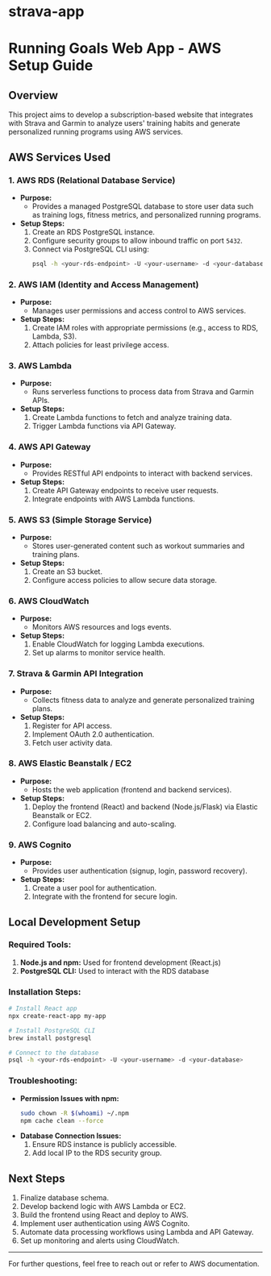 
# strava-app

# Running Goals Web App - AWS Setup Guide

## Overview
This project aims to develop a subscription-based website that integrates with Strava and Garmin to analyze users' training habits and generate personalized running programs using AWS services.

## AWS Services Used

### 1. AWS RDS (Relational Database Service)
- **Purpose:**
  - Provides a managed PostgreSQL database to store user data such as training logs, fitness metrics, and personalized running programs.
- **Setup Steps:**
  1. Create an RDS PostgreSQL instance.
  2. Configure security groups to allow inbound traffic on port `5432`.
  3. Connect via PostgreSQL CLI using:
     ```bash
     psql -h <your-rds-endpoint> -U <your-username> -d <your-database>
     ```

### 2. AWS IAM (Identity and Access Management)
- **Purpose:**
  - Manages user permissions and access control to AWS services.
- **Setup Steps:**
  1. Create IAM roles with appropriate permissions (e.g., access to RDS, Lambda, S3).
  2. Attach policies for least privilege access.

### 3. AWS Lambda
- **Purpose:**
  - Runs serverless functions to process data from Strava and Garmin APIs.
- **Setup Steps:**
  1. Create Lambda functions to fetch and analyze training data.
  2. Trigger Lambda functions via API Gateway.

### 4. AWS API Gateway
- **Purpose:**
  - Provides RESTful API endpoints to interact with backend services.
- **Setup Steps:**
  1. Create API Gateway endpoints to receive user requests.
  2. Integrate endpoints with AWS Lambda functions.

### 5. AWS S3 (Simple Storage Service)
- **Purpose:**
  - Stores user-generated content such as workout summaries and training plans.
- **Setup Steps:**
  1. Create an S3 bucket.
  2. Configure access policies to allow secure data storage.

### 6. AWS CloudWatch
- **Purpose:**
  - Monitors AWS resources and logs events.
- **Setup Steps:**
  1. Enable CloudWatch for logging Lambda executions.
  2. Set up alarms to monitor service health.

### 7. Strava & Garmin API Integration
- **Purpose:**
  - Collects fitness data to analyze and generate personalized training plans.
- **Setup Steps:**
  1. Register for API access.
  2. Implement OAuth 2.0 authentication.
  3. Fetch user activity data.

### 8. AWS Elastic Beanstalk / EC2
- **Purpose:**
  - Hosts the web application (frontend and backend services).
- **Setup Steps:**
  1. Deploy the frontend (React) and backend (Node.js/Flask) via Elastic Beanstalk or EC2.
  2. Configure load balancing and auto-scaling.

### 9. AWS Cognito
- **Purpose:**
  - Provides user authentication (signup, login, password recovery).
- **Setup Steps:**
  1. Create a user pool for authentication.
  2. Integrate with the frontend for secure login.

## Local Development Setup

### Required Tools:
1. **Node.js and npm:** Used for frontend development (React.js)
2. **PostgreSQL CLI:** Used to interact with the RDS database

### Installation Steps:
```bash
# Install React app
npx create-react-app my-app

# Install PostgreSQL CLI
brew install postgresql

# Connect to the database
psql -h <your-rds-endpoint> -U <your-username> -d <your-database>
```

### Troubleshooting:
- **Permission Issues with npm:**
  ```bash
  sudo chown -R $(whoami) ~/.npm
  npm cache clean --force
  ```
- **Database Connection Issues:**
  1. Ensure RDS instance is publicly accessible.
  2. Add local IP to the RDS security group.

## Next Steps
1. Finalize database schema.
2. Develop backend logic with AWS Lambda or EC2.
3. Build the frontend using React and deploy to AWS.
4. Implement user authentication using AWS Cognito.
5. Automate data processing workflows using Lambda and API Gateway.
6. Set up monitoring and alerts using CloudWatch.

---

For further questions, feel free to reach out or refer to AWS documentation.


